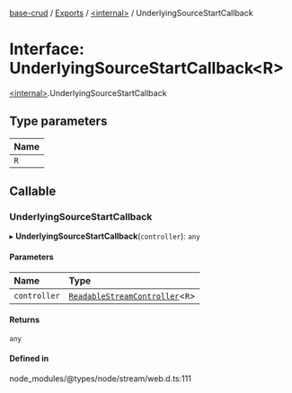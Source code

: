 [base-crud](../README.md) / [Exports](../modules.md) / [\<internal\>](../modules/internal_.md) / UnderlyingSourceStartCallback

# Interface: UnderlyingSourceStartCallback\<R\>

[\<internal\>](../modules/internal_.md).UnderlyingSourceStartCallback

## Type parameters

| Name |
| :------ |
| `R` |

## Callable

### UnderlyingSourceStartCallback

▸ **UnderlyingSourceStartCallback**(`controller`): `any`

#### Parameters

| Name | Type |
| :------ | :------ |
| `controller` | [`ReadableStreamController`](../modules/internal_.md#readablestreamcontroller)\<`R`\> |

#### Returns

`any`

#### Defined in

node_modules/@types/node/stream/web.d.ts:111
